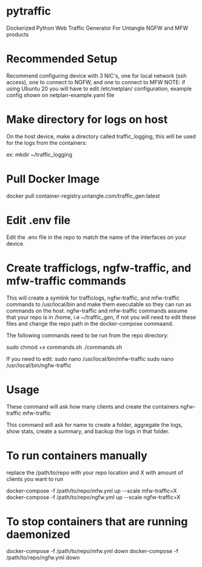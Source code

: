 # pytraffic

Dockerized Python Web Traffic Generator For Untangle NGFW and MFW products

# Recommended Setup

Recommend configuring device with 3 NIC's, one for local network (ssh access), one to connect to NGFW, and one to connect to MFW
NOTE: if using Ubuntu 20 you will have to edit /etc/netplan/ configuration, example config shown on netplan-example.yaml file

# Make directory for logs on host

On the host device, make a directory called traffic_logging, this will be used for the logs from the containers:

ex:
mkdir ~/traffic_logging

# Pull Docker Image

docker pull container-registry.untangle.com/traffic_gen:latest

# Edit .env file

Edit the .env file in the repo to match the name of the interfaces on your device.

# Create trafficlogs, ngfw-traffic, and mfw-traffic commands

This will create a symlink for trafficlogs, ngfw-traffic, and mfw-traffic commands to /usr/local/bin and make them executable so they can run as commands on the host. ngfw-traffic and mfw-traffic commands assume that your repo is in /home, i.e ~/traffic_gen, if not you will need to edit these files and change the repo path in the docker-compose commaand.

The following commands need to be run from the repo directory:

sudo chmod +x commands.sh
./commands.sh

If you need to edit:
sudo nano /usr/local/bin/mfw-traffic
sudo nano /usr/local/bin/ngfw-traffic

# Usage

These command will ask how many clients and create the containers
ngfw-traffic
mfw-traffic

This command will ask for name to create a folder, aggregate the logs, show stats, create a summary, and backup the logs in that folder.

# To run containers manually

replace the /path/to/repo with your repo location and X with amount of clients you want to run

docker-compose -f /path/to/repo/mfw.yml up --scale mfw-traffic=X
docker-compose -f /path/to/repo/ngfw.yml up --scale ngfw-traffic=X

# To stop containers that are running daemonized

docker-compose -f /path/to/repo/mfw.yml down
docker-compose -f /path/to/repo/ngfw.yml down
